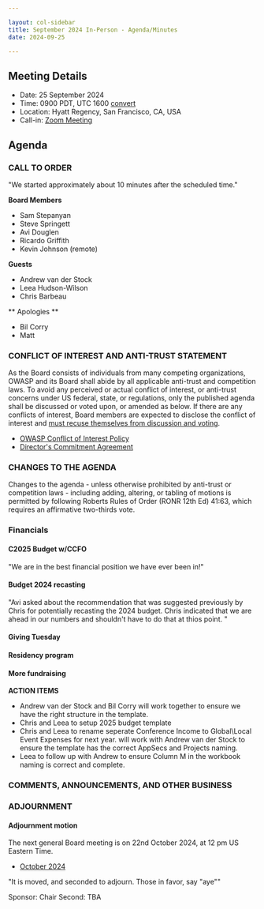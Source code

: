 ```yaml
---

layout: col-sidebar
title: September 2024 In-Person - Agenda/Minutes
date: 2024-09-25

---
```


## Meeting Details

- Date: 25 September 2024
- Time: 0900 PDT, UTC 1600 [convert](https://www.timeanddate.com/worldclock/meetingdetails.html?year=2024&month=9&day=26&hour=0&min=30&sec=0&p1=179&p2=136&p3=676&p4=137&iv=1800)
- Location: Hyatt Regency, San Francisco, CA, USA
- Call-in: [Zoom Meeting](https://us06web.zoom.us/j/88966282109?pwd=tgbr7MUDEev6ZBIGh4wMsk2cSradte.1)

## Agenda

### CALL TO ORDER

"We started approximately about 10 minutes after the scheduled time."

**Board Members**

- Sam Stepanyan
- Steve Springett
- Avi Douglen
- Ricardo Griffith
- Kevin Johnson (remote)

**Guests**

- Andrew van der Stock
- Leea Hudson-Wilson
- Chris Barbeau

** Apologies **
- Bil Corry
- Matt 

### CONFLICT OF INTEREST AND ANTI-TRUST STATEMENT

As the Board consists of individuals from many competing organizations, OWASP and its Board shall abide by all applicable anti-trust and competition laws. To avoid any perceived or actual conflict of interest, or anti-trust concerns under US federal, state, or regulations, only the published agenda shall be discussed or voted upon, or amended as below. If there are any conflicts of interest, Board members are expected to disclose the conflict of interest and [must recuse themselves from discussion and voting](https://policy.owasp.org/legal/bylaws#section-702-disclosure-required).

- [OWASP Conflict of Interest Policy](https://policy.owasp.org/operational/conflict-of-interest)
- [Director's Commitment Agreement](https://policy.owasp.org/legal/directors-committment-agreement)

### CHANGES TO THE AGENDA

Changes to the agenda - unless otherwise prohibited by anti-trust or competition laws - including adding, altering, or tabling of motions is permitted by following Roberts Rules of Order (RONR 12th Ed) 41:63, which requires an affirmative two-thirds vote.

### Financials

#### C2025 Budget w/CCFO

"We are in the best financial position we have ever been in!"

#### Budget 2024 recasting
"Avi asked about the recommendation that was suggested previously by Chris for potentially recasting the 2024 budget.  Chris indicated that we are ahead in our numbers and shouldn't have to do that at thios point. "

#### Giving Tuesday 


#### Residency program


#### More fundraising

**ACTION ITEMS**
- Andrew van der Stock and Bil Corry will work together to ensure we have the right structure in the template.
- Chris and Leea to setup 2025 budget template
- Chris and Leea to rename seperate Conference Income to Global\Local Event Expenses for next year. will work with Andrew van der Stock to ensure the template has the correct AppSecs and Projects naming.
- Leea to follow up with Andrew to ensure Column M in the workbook naming is correct and complete.  

















### COMMENTS, ANNOUNCEMENTS, AND OTHER BUSINESS

### ADJOURNMENT

#### Adjournment motion

The next general Board meeting is on 22nd October 2024, at 12 pm US Eastern Time.

- [October 2024](https://owasp.org/meetings/202410)

"It is moved, and seconded to adjourn. Those in favor, say "aye""

Sponsor: Chair
Second: TBA
